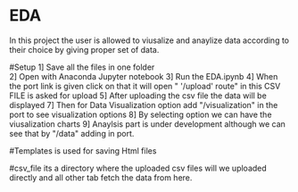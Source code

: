 # EDA
In this project the user is allowed to viusalize and anaylize data according to their choice by giving proper set of data.

#Setup
1] Save all the files in one folder  
2] Open with Anaconda Jupyter notebook
3] Run the EDA.ipynb 
4] When the port link is given click on that it will open " '/upload' route" in this CSV FILE is asked for upload
5] After uploading the csv file the data will be displayed
7] Then for Data Visualization option add "/visualization" in the port to see visualization options 
8] By selecting option we can have the viusalization charts
9] Anaylsis part is under development although we can see that by "/data" adding in port.

#Templates 
is used for saving Html files

#csv_file
its a directory where the uploaded csv files will we uploaded directly and all other tab fetch the data from here.
